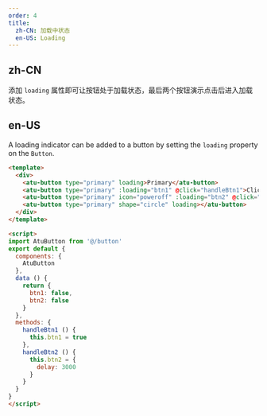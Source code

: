 ```yaml
---
order: 4
title:
  zh-CN: 加载中状态
  en-US: Loading
---
```


## zh-CN

添加 `loading` 属性即可让按钮处于加载状态，最后两个按钮演示点击后进入加载状态。

## en-US

A loading indicator can be added to a button by setting the `loading` property on the `Button`.

```` html
<template>
  <div>
    <atu-button type="primary" loading>Primary</atu-button>
    <atu-button type="primary" :loading="btn1" @click="handleBtn1">Click Me</atu-button>
    <atu-button type="primary" icon="poweroff" :loading="btn2" @click="handleBtn2">Delay 3s</atu-button>
    <atu-button type="primary" shape="circle" loading></atu-button>
  </div>
</template>

<script>
import AtuButton from '@/button'
export default {
  components: {
    AtuButton
  },
  data () {
    return {
      btn1: false,
      btn2: false
    }
  },
  methods: {
    handleBtn1 () {
      this.btn1 = true
    },
    handleBtn2 () {
      this.btn2 = {
        delay: 3000
      }
    }
  }
}
</script>
````
